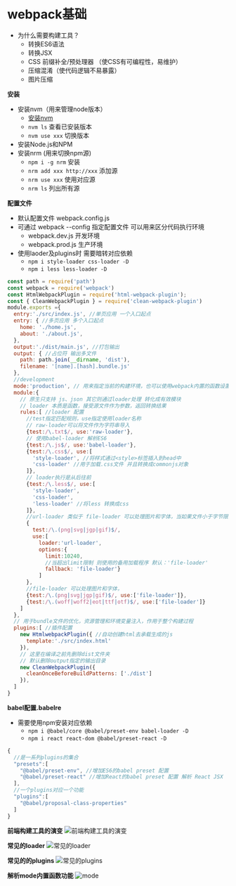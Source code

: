 # webpack基础
- 为什么需要构建工具？
  - 转换ES6语法
  - 转换JSX
  - CSS 前缀补全/预处理器 （使CSS有可编程性，易维护）
  - 压缩混淆（使代码逻辑不易暴露）
  - 图片压缩

**安装**
- 安装nvm（用来管理node版本）
  - [安装nvm](https://github.com/nvm-sh/nvm/blob/master/README.md)
  - `nvm ls` 查看已安装版本
  - `nvm use xxx` 切换版本
- 安装Node.js和NPM
- 安装nrm (用来切换npm源)
  - `npm i -g nrm` 安装
  - `nrm add xxx http://xxx` 添加源
  - `nrm use xxx` 使用对应源
  - `nrm ls` 列出所有源


**配置文件**
- 默认配置文件 webpack.config.js
- 可通过 webpack --config 指定配置文件 可以用来区分代码执行环境
  - webpack.dev.js 开发环境
  - webpack.prod.js 生产环境
- 使用laoder及plugins时 需要暗转对应依赖
  - `npm i style-loader css-loader -D`
  - `npm i less less-loader -D`
```javascript
const path = require('path')
const webpack = require('webpack')
const HtmlWebpackPlugin = require('html-webpack-plugin');
const { CleanWebpackPlugin } = require('clean-webpack-plugin')
module.exports ={
  entry:'./src/index.js', //单页应用 一个入口起点
  entry: { //多页应用 多个入口起点
    home: './home.js',
    about: './about.js',
  },
  output:'./dist/main.js', //打包输出
  output: { //占位符 输出多文件
    path: path.join(__dirname, 'dist'),
    filename: '[name].[hash].bundle.js'
  },
  //development
  mode:'production', // 用来指定当前的构建环境，也可以使用webpack内置的函数设置
  module:{
    // 原生只支持 js、json 其它则通过loader处理 转化成有效模块
    // loader 本质是函数，接受源文件作为参数，返回转换结果
    rules:[ //loader 配置
      //test指定匹配规则，use指定使用loader名称
      // raw-loader可以将文件作为字符串导入
      {test:/\.txt$/, use:'raw-loader'},
      // 使用babel-loader 解析ES6
      {test:/\.js$/, use:'babel-loader'},
      {test:/\.css$/, use:[
        'style-loader', //将样式通过<style>标签插入到head中
        'css-loader' //用于加载.css文件 并且转换成commonjs对象
      ]},
      // loader执行是从后往前
      {test:/\.less$/, use:[
        'style-loader', 
        'css-loader',
        'less-loader' //将less 转换成css
      ]},
      //url-loader 类似于 file-loader 可以处理图片和字体，当如果文件小于字节限制limit 则自动base64，可以返回DataURL
      {
        test:/\.(png|svg|jgp|gif)$/, 
        use:[
          loader:'url-loader',
          options:{
            limit:10240,
            //当超出limit限制 则使用的备用加载程序 默认：'file-loader'
            fallback: 'file-loader'}
          ]
      },
      //file-loader 可以处理图片和字体，
      {test:/\.(png|svg|jgp|gif)$/, use:['file-loader']},
      {test:/\.(woff|woff2|eot|ttf|otf)$/, use:['file-loader']}
    ]
  },
  // 用于bundle文件的优化，资源管理和环境变量注入，作用于整个构建过程
  plugins:[ //插件配置
    new HtmlwebpackPlugin({ //自动创建html去承载生成的js
      template:'./src/index.html'
    }),
    // 这里在编译之前先删除dist文件夹
    // 默认删除output指定的输出目录
    new CleanWebpackPlugin({
      cleanOnceBeforeBuildPatterns: ['./dist']
    }),
  ]
}
```
**babel配置.babelre**
- 需要使用npm安装对应依赖
  - `npm i @babel/core @babel/preset-env babel-loader -D`
  - `npm i react react-dom @babel/preset-react -D`
```javascript
{
  //是一系列plugins的集合
  "presets":[
    "@babel/preset-env", //增加ES6的babel preset 配置
    "@babel/preset-react" //增加React的babel preset 配置 解析 React JSX
  ],
  //一个plugins对应一个功能
  "plugins":[
    "@babel/proposal-class-properties"
  ]
}
```

**前端构建工具的演变**
![前端构建工具的演变](https://raw.githubusercontent.com/luobosiji/blog/master/resources/webpack/build.png)

**常见的loader**
![常见的loader](https://raw.githubusercontent.com/luobosiji/blog/master/resources/webpack/loader.png)

**常见的的plugins**
![常见的plugins](https://raw.githubusercontent.com/luobosiji/blog/master/resources/webpack/plugins.png)

**解析mode内置函数功能**
![mode](https://raw.githubusercontent.com/luobosiji/blog/master/resources/webpack/mode.png)